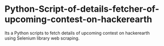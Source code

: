 # Python-Script-of-details-fetcher-of-upcoming-contest-on-hackerearth
Its a Python scripts to fetch details of upcoming contest on hackerearth using Selenium library web scraping.
